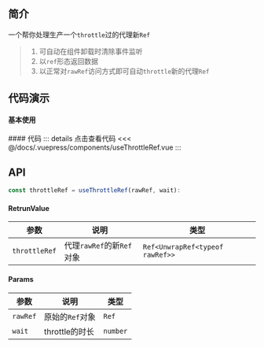 ## 简介
一个帮你处理生产一个`throttle`过的代理新`Ref`
> 1. 可自动在组件卸载时清除事件监听  
> 2. 以`ref`形态返回数据
> 3. 以正常对`rawRef`访问方式即可自动`throttle`新的代理`Ref`

## 代码演示
#### 基本使用  
<use-throttle-ref />
#### 代码  
::: details 点击查看代码
<<< @/docs/.vuepress/components/useThrottleRef.vue
:::


## API  
```ts
const throttleRef = useThrottleRef(rawRef, wait):
```

#### RetrunValue
| 参数 | 说明 | 类型 |
| --- | --- | --- |
| `throttleRef` | 代理`rawRef`的新`Ref`对象 | `Ref<UnwrapRef<typeof rawRef>>` |

#### Params
| 参数 | 说明 | 类型 |
| --- | --- | --- |
| `rawRef` | 原始的`Ref`对象 | `Ref` |
| `wait` | throttle的时长 | `number` |
